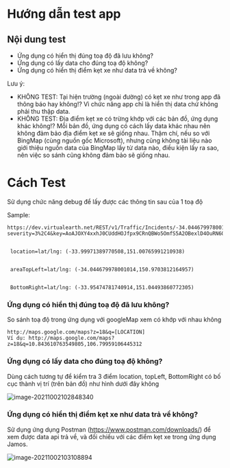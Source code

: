 # Hướng dẫn test app

## Nội dung test

* Ứng dụng có hiển thị đúng toạ độ đã lưu không?
* Ứng dụng có lấy data cho đúng toạ độ không?
* Ứng dụng có hiển thị điểm kẹt xe như data trả về không?

Lưu ý:

* KHÔNG TEST: Tại hiện trường (ngoài đường) có kẹt xe như trong app đã thông báo hay không!? Vì chức năng app chỉ là hiển thị data chứ không phải thu thập data.
* KHÔNG TEST: Địa điểm kẹt xe có trừng khớp với các bản đồ, ứng dụng khác không!? Mỗi bản đồ, ứng dụng có cách lấy data khác nhau nên không đảm bảo địa điểm kẹt xe sẽ giống nhau. Thậm chí, nếu so với BingMap (cùng nguồn gốc Microsoft), nhưng cũng không tài liệu nào giới thiệu nguồn data của BingMap lấy từ data nào, điều kiện lấy ra sao, nên việc so sánh cũng không đảm bảo sẽ giống nhau.



# Cách Test

Sử dụng chức năng debug để lấy được các thông tin sau của 1 toạ độ

Sample:

```
https://dev.virtualearth.net/REST/v1/Traffic/Incidents/-34.044679978001014,150.9703812164957,-33.95474781740914,151.04493860772305?severity=3%2C4&key=AoAJOXY4xxhJ0CUddHOJfpx9CRnQBWo5OmfS5A2OBexlD4OuRN6QdNeAiSrUB_Jk 


 location=lat/lng: (-33.99971389770508,151.00765991210938) 


 areaTopLeft=lat/lng: (-34.044679978001014,150.9703812164957) 


 BottomRight=lat/lng: (-33.95474781740914,151.04493860772305)
```



### Ứng dụng có hiển thị đúng toạ độ đã lưu không?

So sánh toạ độ trong ứng dụng với googleMap xem có khớp với nhau không

```
http://maps.google.com/maps?z=18&q=[LOCATION]
Ví dụ: http://maps.google.com/maps?z=18&q=10.843610763549805,106.79959106445312
```

### Ứng dụng có lấy data cho đúng toạ độ không?

Dùng cách tương tự để kiểm tra 3 điểm location, topLeft, BottomRight có bố cục thành vị trí (trên bản đồ) như hình dưới đây không

![image-20211002102848340](https://tva1.sinaimg.cn/large/008i3skNgy1gv0t2p5wnjj60p00jedgd02.jpg)

### Ứng dụng có hiển thị điểm kẹt xe như data trả về không?

Sử dụng ứng dụng Postman (https://www.postman.com/downloads/) để xem được data api trả về, và đối chiếu với các điểm kẹt xe trong ứng dụng Jamos.

![image-20211002103108894](https://tva1.sinaimg.cn/large/008i3skNgy1gv0t52hqtjj613y0u0q7k02.jpg)